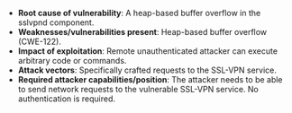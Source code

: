 - **Root cause of vulnerability**: A heap-based buffer overflow in the sslvpnd component.
- **Weaknesses/vulnerabilities present**: Heap-based buffer overflow (CWE-122).
- **Impact of exploitation**: Remote unauthenticated attacker can execute arbitrary code or commands.
- **Attack vectors**: Specifically crafted requests to the SSL-VPN service.
- **Required attacker capabilities/position**: The attacker needs to be able to send network requests to the vulnerable SSL-VPN service. No authentication is required.